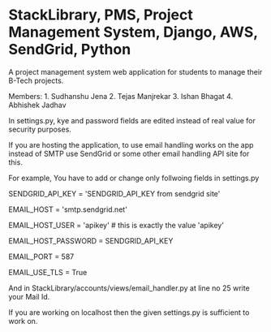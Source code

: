 # StackLibrary, PMS, Project Management System, Django, AWS, SendGrid, Python
A project management system web application for students to manage their B-Tech projects.


Members: 1. Sudhanshu Jena
         2. Tejas Manjrekar
         3. Ishan Bhagat
         4. Abhishek Jadhav


In settings.py, kye and password fields are edited instead of real value for security purposes.

If you are hosting the application, to use email handling works on the app instead of SMTP use SendGrid or some other email handling API site for this.

For example, You have to add or change only follwoing fields in settings.py 

SENDGRID_API_KEY = 'SENDGRID_API_KEY from sendgrid site'

EMAIL_HOST = 'smtp.sendgrid.net'

EMAIL_HOST_USER = 'apikey' # this is exactly the value 'apikey'

EMAIL_HOST_PASSWORD = SENDGRID_API_KEY

EMAIL_PORT = 587

EMAIL_USE_TLS = True

And in StackLibrary/accounts/views/email_handler.py at line no 25 write your Mail Id.

If you are working on localhost then the given settings.py is sufficient to work on.



